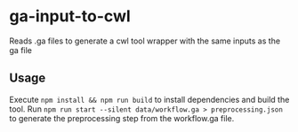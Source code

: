 # ga-input-to-cwl
Reads .ga files to generate a cwl tool wrapper with the same inputs as the ga file

## Usage
Execute `npm install && npm run build` to install dependencies and build the tool. Run `npm run start --silent data/workflow.ga > preprocessing.json` to generate the preprocessing step from the workflow.ga file.